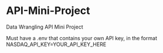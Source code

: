 # API-Mini-Project
Data Wrangling API Mini Project

Must have a .env that contains your own API key, in the format NASDAQ_API_KEY=YOUR_API_KEY_HERE

